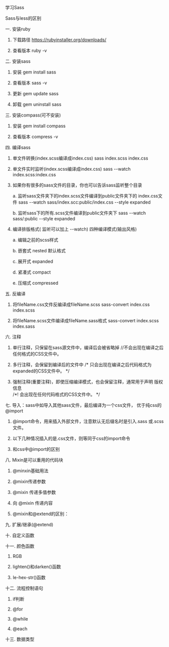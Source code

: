 学习Sass

Sass与less的区别

一. 安装ruby

  1. 下载路径
      https://rubyinstaller.org/downloads/
      
  2. 查看版本
      ruby -v
    
二. 安装sass

  1. 安装
      gem install sass
      
  2. 查看版本
      sass -v
      
  3. 更新
      gem update sass
      
  4. 卸载
      gem uninstall sass
      
三. 安装compass(可不安装)

  1. 安装
      gem install compass
      
  2. 查看版本
      compress -v
  
四. 编译sass

  1. 单文件转换(index.scss编译成index.css)
      sass index.scss index.css
      
  2. 单文件实时监听(index.scss编译成index.css)
      sass --watch index.scss:index.css
      
  3. 如果你有很多的sass文件的目录，你也可以告诉sass监听整个目录
  
      a. 监听sass文件夹下的index.scss文件编译到public文件夹下的	 index.css文件
          sass --watch sass/index.scc:public/index.css --style expanded
          
      b. 监听sass下的所有.scss文件编译到public文件夹下
          sass --watch sass/:public --style expanded
          
  4. 编译排版格式( 监听可以加上 --watch)   四种编译模式(输出风格)	
  
      a. 编辑之前的scss样式
      
      b. 嵌套式 nested 默认格式
      
      c. 展开式 expanded
      
      d. 紧凑式 compact
      
      e. 压缩式 compressed
      
      
五. 反编译

  1. 将fileName.css文件反编译成fileName.scss
      sass-convert index.css index.scss
      
  2. 将fileName.scss文件编译成fileName.sass格式
      sass-convert index.scss index.sass
      
六. 注释

  1. 单行注释，只保留在sass源文件中，编译后会被省略掉
      //不会出现在编译之后任何格式的CSS文件中。
      
  2. 多行注释，会保留到编译后的文件中
      /* 只会出现在编译之后代码格式为expanded的CSS文件中。 */
      
  3. 强制注释(重要注释)，即使压缩编译模式，也会保留注释，通常用于声明	 版权信息	
      /*!  会出现在任何代码格式的CSS文件中。  */	
      
七. 导入：sass中如导入其他sass文件，最后编译为一个css文件，	  优于纯css的@import	

  1. @import命令，用来插入外部文件，注意默认无后缀名时是引入.sass	或.scss文件。
      
  2. 以下几种情况插入的是.css文件，则等同于css的import命令
      
  3. 和css中@import的区别
  
八. Mixin是可以重用的代码块

  1. @minxin基础用法
  
  2. @mixin传递参数
  
  3. @mixin 传递多值参数
  
  4. 向 @mixin 传递内容
  
  5. @mixin和@extend的区别：
  
九. 扩展/继承(@extend)

十. 自定义函数

十一. 颜色函数

  1. RGB	
  
  2. lighten()和darken()函数
  
  3. Ie-hex-str()函数	
  
十二. 流程控制语句	

  1. if判断	
  
  2. @for	
  
  3. @while	
  
  4. @each	
  
十三. 数据类型
